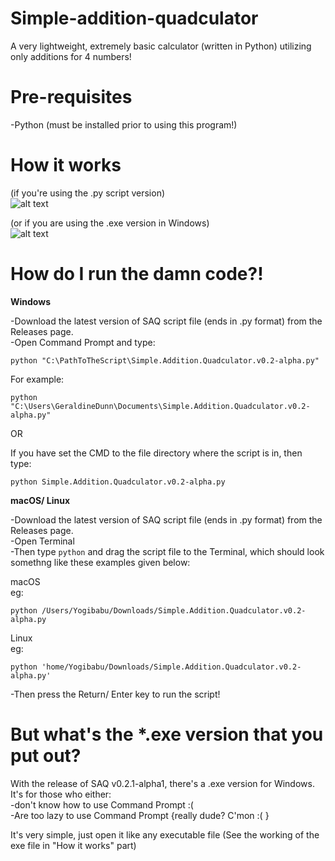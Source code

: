 # Simple-addition-quadculator
A very lightweight, extremely basic calculator (written in Python) utilizing only additions for 4 numbers!



# Pre-requisites
-Python (must be installed prior to using this program!)



# How it works
(if you're using the .py script version)<br/>
![alt text](https://github.com/Windows7Pro2009/simple-addition-quadculator/blob/main/Screen%20shot%202022-06-23%20at%2010.53.41%20PM.png)<br/>

(or if you are using the .exe version in Windows)<br/>
![alt text](https://github.com/Windows7Pro2009/simple-addition-quadculator/blob/main/SAQ%20exe%20file%20demonstration%20in%20Windows.png)


# How do I run the damn code?!

<b>Windows</b>

-Download the latest version of SAQ script file (ends in .py format) from the Releases page. <br />
-Open Command Prompt and type: <br />
```
python "C:\PathToTheScript\Simple.Addition.Quadculator.v0.2-alpha.py"
```
For example:
```
python "C:\Users\GeraldineDunn\Documents\Simple.Addition.Quadculator.v0.2-alpha.py"
```
OR

If you have set the CMD to the file directory where the script is in, then type:
```
python Simple.Addition.Quadculator.v0.2-alpha.py
```


<b>macOS/ Linux</b>

-Download the latest version of SAQ script file (ends in .py format) from the Releases page. <br />
-Open Terminal  <br />
-Then type ```python``` and drag the script file to the Terminal, which should look somethng like these examples given below: <br />

macOS<br/>
eg:
```
python /Users/Yogibabu/Downloads/Simple.Addition.Quadculator.v0.2-alpha.py
```

Linux<br/>
eg:
```
python 'home/Yogibabu/Downloads/Simple.Addition.Quadculator.v0.2-alpha.py'
```
-Then press the Return/ Enter key to run the script!

# But what's the *.exe version that you put out?

With the release of SAQ v0.2.1-alpha1, there's a .exe version for Windows. It's for those who either: <br/>
-don't know how to use Command Prompt :( <br/>
-Are too lazy to use Command Prompt {really dude? C'mon :( }

It's very simple, just open it like any executable file
(See the working of the exe file in "How it works" part)
